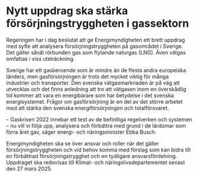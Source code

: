 # Nytt uppdrag ska stärka försörjningstryggheten i gassektorn

Regeringen har i dag beslutat att ge Energimyndigheten ett brett uppdrag med syfte att analysera försörjningstryggheten på gasområdet i Sverige. Det gäller såväl rörbunden gas som flytande naturgas (LNG). Även vätgas omfattas i viss utsträckning.

Sverige har ett gasberoende som är mindre än de flesta andra europeiska länders, men gasförsörjningen är trots det mycket viktig för många industrier och transporter. Den svenska vätgasmarknaden är på väg att utvecklas och det finns anledning att tro att vätgasen inom en överskådlig tid kommer att vara en energibärare som har betydelse i det svenska energisystemet. Frågor om gasförsörjning är en del av det större arbetet med att stärka den svenska energiförsörjningen och totalförsvaret.

– Gaskrisen 2022 innebar ett test av de befintliga regelverken och systemen – nu vill vi följa upp, analysera och förbättra med grund i de lärdomar som förra året gav, säger energi- och näringsminister Ebba Busch.

Energimyndigheten ska se över ansvar och roller när det gäller försörjningstryggheten och vid behov komma med förslag som kan bidra till en förbättrad försörjningstrygghet och en tydligare ansvarsfördelning. Uppdraget ska redovisas till Klimat- och näringslivsdepartementet senast den 27 mars 2025.
